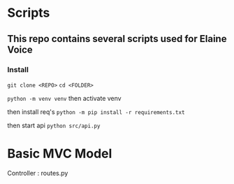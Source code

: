 # Scripts

## This repo contains several scripts used for Elaine Voice

### Install

`git clone <REPO>`
`cd <FOLDER>`

`python -m venv venv`
then activate venv

then install req's
`python -m pip install -r requirements.txt`

then start api
`python src/api.py`

# Basic MVC Model

Controller : routes.py
